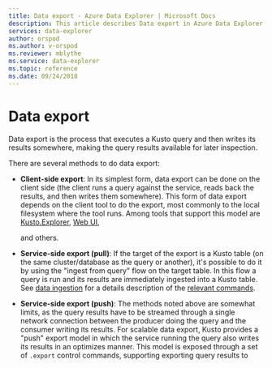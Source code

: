 ```yaml
---
title: Data export - Azure Data Explorer | Microsoft Docs
description: This article describes Data export in Azure Data Explorer.
services: data-explorer
author: orspod
ms.author: v-orspod
ms.reviewer: mblythe
ms.service: data-explorer
ms.topic: reference
ms.date: 09/24/2018
---
```

# Data export

Data export is the process that executes a Kusto query and then writes its
results somewhere, making the query results available for later inspection.

There are several methods to do data export:

* **Client-side export**:
  In its simplest form, data export can be done on the client side (the client
  runs a query against the service, reads back the results, and then writes them
  somewhere). This form of data export depends on the client tool to do the
  export, most commonly to the local filesystem where the tool runs. Among tools
  that support this model are
  [Kusto.Explorer](../../tools/kusto-explorer.md),
  [Web UI](https://docs.microsoft.com/azure/data-explorer/web-query-data), 




  and others.

* **Service-side export (pull)**:
  If the target of the export is a Kusto table (on the same cluster/database
  as the query or another), it's possible to do it by using the "ingest from query"
  flow on the target table. In this flow a query is run and its results are immediately
  ingested into a Kusto table. See [data ingestion](../data-ingestion/index.md)
  for a details description of the [relevant commands](../data-ingestion/index.html#set-append-set-or-append-set-or-replace).



* **Service-side export (push)**:
  The methods noted above are somewhat limits, as the query results have to be streamed
  through a single network connection between the producer doing the query and
  the consumer writing its results. For scalable data export, Kusto provides a
  "push" export model in which the service running the query also writes its
  results in an optimizes manner. This model is exposed through a set of
  `.export` control commands, supporting exporting query results to
